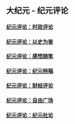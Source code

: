 ## 大纪元 - 纪元评论

#### [纪元评论：时政评论](indexes/nsc1025/README.md?06160330)
#### [纪元评论：以史为鉴](indexes/nsc1028/README.md?06160330)
#### [纪元评论：感悟随笔](indexes/nsc1035/README.md?06160330)
#### [纪元评论：纪元特稿](indexes/nsc424/README.md?06160330)
#### [纪元评论：财经评论](indexes/nsc1026/README.md?06160330)
#### [纪元评论：自由广场](indexes/nsc993/README.md?06160330)
#### [纪元评论：纪元社论](indexes/nsc422/README.md?06160330)
